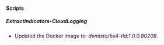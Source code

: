 
#### Scripts
##### ExtractIndicators-CloudLogging
- Updated the Docker image to: *demisto/bs4-tld:1.0.0.80208*.